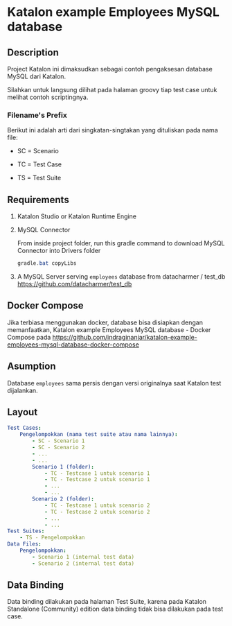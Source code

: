 # Katalon example Employees MySQL database

## Description

Project Katalon ini dimaksudkan sebagai contoh pengaksesan database MySQL dari Katalon.

Silahkan untuk langsung dilihat pada halaman groovy tiap test case untuk melihat contoh scriptingnya.

### Filename's Prefix

Berikut ini adalah arti dari singkatan-singtakan yang dituliskan pada nama file:

* SC = Scenario

* TC = Test Case

* TS = Test Suite

## Requirements

1. Katalon Studio or Katalon Runtime Engine

2. MySQL Connector

    From inside project folder, run this gradle command to download MySQL Connector into Drivers folder

    ```powershell
    gradle.bat copyLibs
    ```

3. A MySQL Server serving `employees` database from datacharmer / test_db  <https://github.com/datacharmer/test_db>

## Docker Compose

Jika terbiasa menggunakan docker, database bisa disiapkan dengan memanfaatkan, Katalon example Employees MySQL database - Docker Compose pada <https://github.com/indraginanjar/katalon-example-employees-mysql-database-docker-compose>

## Asumption

Database `employees` sama persis dengan versi originalnya saat Katalon test dijalankan.

## Layout

```yaml
Test Cases:
    Pengelompokkan (nama test suite atau nama lainnya):
        - SC - Scenario 1
        - SC - Scenario 2
        - ...
        - ...
        Scenario 1 (folder):
            - TC - Testcase 1 untuk scenario 1
            - TC - Testcase 2 untuk scenario 1
            - ...
            - ...
        Scenario 2 (folder):
            - TC - Testcase 1 untuk scenario 2
            - TC - Testcase 2 untuk scenario 2
            - ...
            - ...
Test Suites:
    - TS - Pengelompokkan
Data Files:
    Pengelompokkan:
        - Scenario 1 (internal test data)
        - Scenario 2 (internal test data)
```

## Data Binding

Data binding dilakukan pada halaman Test Suite, karena pada Katalon Standalone (Community) edition data binding tidak bisa dilakukan pada test case.
